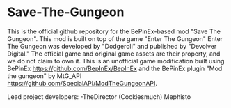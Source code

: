 # Save-The-Gungeon
This is the official github repository for the BePinEx-based mod "Save The Gungeon".
This mod is built on top of the game "Enter The Gungeon"
Enter The Gungeon was developed by "Dodgeroll" and published by "Devolver Digital." The official game and original game assets are their property, and we do not claim to own it.
This is an unofficial game modification built using BePinEx https://github.com/BepInEx/BepInEx
and the BePinEx plugin "Mod the gungeon" by MtG_API https://github.com/SpecialAPI/ModTheGungeonAPI.

Lead project developers:
-TheDirector (Cookiesmuch)
Mephisto